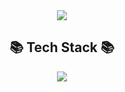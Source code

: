 <div align="center">

<img src="https://capsule-render.vercel.app/api?type=waving&color=auto&height=195&section=header&text=eastsunyong&fontSize=90" />
  
<h2>📚 Tech Stack 📚</h2>
  <img src ="https://img.shields.io/badge/react-%2320232a.svg?style=for-the-badge&logo=react&logoColor=%2361DAFB" />
  <img src="https://img.shields.io/badge/javascript-F7DF1E?style=for-the-badge&logo=javascript&logoColor=black%22%3E />
  
